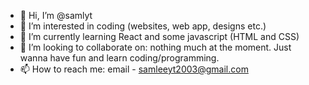 - 👋 Hi, I’m @samlyt
- 👀 I’m interested in coding (websites, web app, designs etc.)
- 🌱 I’m currently learning React and some javascript (HTML and CSS)
- 💞️ I’m looking to collaborate on: nothing much at the moment. Just wanna have fun and learn coding/programming. 
- 📫 How to reach me: email - samleeyt2003@gmail.com

<!---
samlyt/samlyt is a ✨ special ✨ repository because its `README.md` (this file) appears on your GitHub profile.
You can click the Preview link to take a look at your changes.
--->

